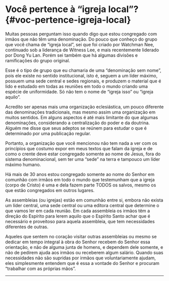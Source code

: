 # Você pertence à “igreja local”? {#voc-pertence-igreja-local}

Muitas pessoas perguntam isso quando digo que estou congregado com irmãos que não têm uma denominação. Do pouco que conheço do grupo que você chama de “igreja local”, sei que foi criado por Watchman Nee, continuado sob a liderança de Witness Lee, e mais recentemente liderado por Dong Yu Lan. Porém sei também que há algumas divisões e ramificações do grupo original.

Esse é o tipo de grupo que eu chamaria de uma “denominação sem nome”, pois ele existe no sentido institucional, isto é, seguem a um líder máximo, possuem uma sede central e sedes regionais, e produzem o material que é lido e estudado em todas as reuniões em todo o mundo criando uma espécie de uniformidade. Só não tem o nome de “igreja isso” ou “igreja aquilo”.

Acredito ser apenas mais uma organização eclesiástica, um pouco diferente das denominações tradicionais, mas mesmo assim uma organização em muitos sentidos. Em alguns aspectos é até mais limitante do que algumas denominações, considerando a centralização do poder e da doutrina. Alguém me disse que seus adeptos se reúnem para estudar o que é determinado por uma publicação regular.

Portanto, a organização que você mencionou não tem nada a ver com os princípios que costumo expor em meus textos que falam da igreja e de como o crente deve estar congregado somente ao nome de Jesus, fora do sistema denominacional, sem ter uma “sede” na terra e tampouco um líder máximo humano.

Há mais de 30 anos estou congregado somente ao nome do Senhor em comunhão com irmãos em todo o mundo que testemunham que a igreja (corpo de Cristo) é uma e dela fazem parte TODOS os salvos, mesmo os que estão congregados em outros lugares.

As assembleias (ou igrejas) estão em comunhão entre si, embora não exista um líder central, uma sede central ou uma editora central que determine o que vamos ler em cada reunião. Em cada assembleia os irmãos têm a direção do Espírito para lerem aquilo que o Espírito Santo achar que é necessário e proveitoso para aquela assembleia, que tem necessidades diferentes de outras.

Aqueles que sentem no coração visitar outras assembleias ou mesmo se dedicar em tempo integral à obra do Senhor recebem do Senhor essa orientação, e não de alguma junta de homens, e dependem dele somente, e não de pedirem ajuda aos irmãos ou receberem algum salário. Quando suas necessidades não são supridas por irmãos que voluntariamente ajudam, eles simplesmente entendem que é essa a vontade do Senhor e procuram “trabalhar com as próprias mãos”.

*****